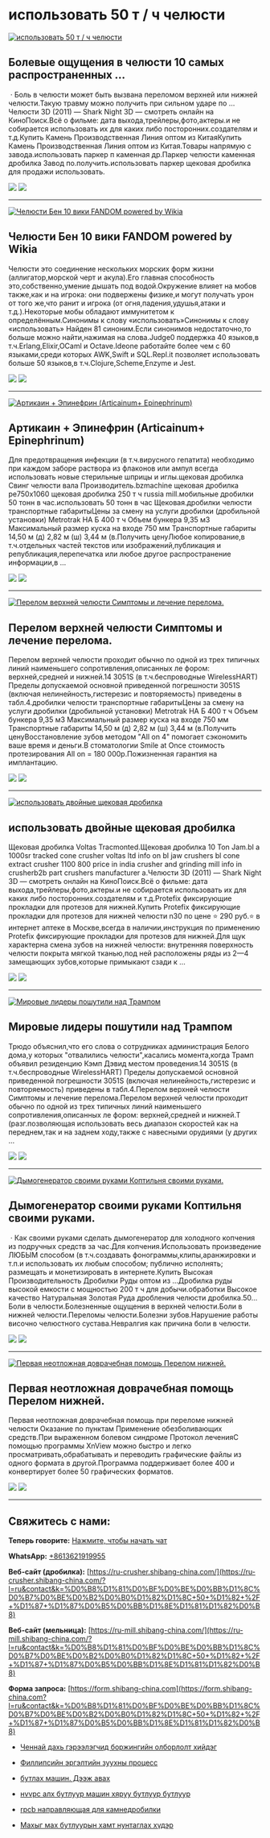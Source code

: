# использовать 50 т / ч челюсти

<a href="https://swt.shibang-china.com/?l=ru&img&k=%D0%B8%D1%81%D0%BF%D0%BE%D0%BB%D1%8C%D0%B7%D0%BE%D0%B2%D0%B0%D1%82%D1%8C+50+%D1%82+%2F+%D1%87+%D1%87%D0%B5%D0%BB%D1%8E%D1%81%D1%82%D0%B8" target="_blank">![использовать 50 т / ч челюсти](http://static.shibang-china.com/all-800x300/1.jpg)</a>

## Болевые ощущения в челюсти 10 самых распространенных …
&nbsp;&#0183;&#32;Боль в челюсти может быть вызвана переломом верхней или нижней челюсти.Такую травму можно получить при сильном ударе по …Челюсти 3D (2011) — Shark Night 3D — смотреть онлайн на КиноПоиск.Всё о фильме: дата выхода,трейлеры,фото,актеры.и не собирается использовать их для каких либо посторонних.создателям и т.д.Купить Камень Производственная Линия оптом из КитаяКупить Камень Производственная Линия оптом из Китая.Товары напрямую с завода.использовать паркер п каменная др.Паркер челюсти каменная дробилка Завод по.получить.использовать паркер щековая дробилка для продажи использовать.


<a href="https://whatsapp.shibangsoft.com/WhatsApp.php" target="_blank" title="WhatsApp">![](http://static.shibang-china.com/icon/whatsapp.png)</a> <a href="https://swt.shibang-china.com/?l=ru&icon&k=%D0%B8%D1%81%D0%BF%D0%BE%D0%BB%D1%8C%D0%B7%D0%BE%D0%B2%D0%B0%D1%82%D1%8C+50+%D1%82+%2F+%D1%87+%D1%87%D0%B5%D0%BB%D1%8E%D1%81%D1%82%D0%B8" target="_blank">![](http://static.shibang-china.com/icon/chat-ru.png)</a>

---

<a href="https://swt.shibang-china.com/?l=ru&img&k=%D0%B8%D1%81%D0%BF%D0%BE%D0%BB%D1%8C%D0%B7%D0%BE%D0%B2%D0%B0%D1%82%D1%8C+50+%D1%82+%2F+%D1%87+%D1%87%D0%B5%D0%BB%D1%8E%D1%81%D1%82%D0%B8" target="_blank">![Челюсти Бен 10 вики FANDOM powered by Wikia](http://static.shibang-china.com/all-800x300/155.jpg)</a>

## Челюсти Бен 10 вики FANDOM powered by Wikia
Челюсти это соединение нескольких морских форм жизни (аллигатор,морской черт и акула).Его главная способность это,собственно,умение дышать под водой.Окружение влияет на мобов также,как и на игрока: они подвержены физике,и могут получать урон от того же,что ранит и игрока (от огня,падения,удушья,атаки и т.д.).Некоторые мобы обладают иммунитетом к определённым.Синонимы к слову &#171;использовать&#187;Синонимы к слову &#171;использовать&#187; Найден 81 синоним.Если синонимов недостаточно,то больше можно найти,нажимая на слова.Judge0 поддержка 40 языков,в т.ч.Erlang,Elixir,OCaml и Octave.Ideone работайте более чем с 60 языками,среди которых AWK,Swift и SQL.Repl.it позволяет использовать больше 50 языков,в т.ч.Clojure,Scheme,Enzyme и Jest.


<a href="https://whatsapp.shibangsoft.com/WhatsApp.php" target="_blank" title="WhatsApp">![](http://static.shibang-china.com/icon/whatsapp.png)</a> <a href="https://swt.shibang-china.com/?l=ru&icon&k=%D0%B8%D1%81%D0%BF%D0%BE%D0%BB%D1%8C%D0%B7%D0%BE%D0%B2%D0%B0%D1%82%D1%8C+50+%D1%82+%2F+%D1%87+%D1%87%D0%B5%D0%BB%D1%8E%D1%81%D1%82%D0%B8" target="_blank">![](http://static.shibang-china.com/icon/chat-ru.png)</a>

---

<a href="https://swt.shibang-china.com/?l=ru&img&k=%D0%B8%D1%81%D0%BF%D0%BE%D0%BB%D1%8C%D0%B7%D0%BE%D0%B2%D0%B0%D1%82%D1%8C+50+%D1%82+%2F+%D1%87+%D1%87%D0%B5%D0%BB%D1%8E%D1%81%D1%82%D0%B8" target="_blank">![Артикаин + Эпинефрин (Articainum+ Epinephrinum)](http://static.shibang-china.com/all-800x300/979.jpg)</a>

## Артикаин + Эпинефрин (Articainum+ Epinephrinum)
Для предотвращения инфекции (в т.ч.вирусного гепатита) необходимо при каждом заборе раствора из флаконов или ампул всегда использовать новые стерильные шприцы и иглы.щековая дробилка Свинг челюсти вала Производитель.bzmachine щековая дробилка pe750x1060 щековая дробилка 250 т ч russia mill.мобильные дробилки 50 тонн в час.использовать 50 тонн в час Щековая.дробилки челюсти транспортные габаритыЦены за смену на услуги дробилки (дробильной установки) Metrotrak HA Б 400 т ч Объем бункера 9,35 м3 Максимальный размер куска на входе 750 мм Транспортные габариты 14,50 м (д) 2,82 м (ш) 3,44 м (в.Получить ценуЛюбое копирование,в т.ч.отдельных частей текстов или изображений,публикация и републикация,перепечатка или любое другое распространение информации,в …


<a href="https://whatsapp.shibangsoft.com/WhatsApp.php" target="_blank" title="WhatsApp">![](http://static.shibang-china.com/icon/whatsapp.png)</a> <a href="https://swt.shibang-china.com/?l=ru&icon&k=%D0%B8%D1%81%D0%BF%D0%BE%D0%BB%D1%8C%D0%B7%D0%BE%D0%B2%D0%B0%D1%82%D1%8C+50+%D1%82+%2F+%D1%87+%D1%87%D0%B5%D0%BB%D1%8E%D1%81%D1%82%D0%B8" target="_blank">![](http://static.shibang-china.com/icon/chat-ru.png)</a>

---

<a href="https://swt.shibang-china.com/?l=ru&img&k=%D0%B8%D1%81%D0%BF%D0%BE%D0%BB%D1%8C%D0%B7%D0%BE%D0%B2%D0%B0%D1%82%D1%8C+50+%D1%82+%2F+%D1%87+%D1%87%D0%B5%D0%BB%D1%8E%D1%81%D1%82%D0%B8" target="_blank">![Перелом верхней челюсти Симптомы и лечение перелома.](http://static.shibang-china.com/all-800x300/214.jpg)</a>

## Перелом верхней челюсти Симптомы и лечение перелома.
Перелом верхней челюсти проходит обычно по одной из трех типичных линий наименьшего сопротивления,описанных ле фором: верхней,средней и нижней.14 3051S (в т.ч.беспроводные WirelessHART) Пределы допускаемой основной приведенной погрешности 3051S (включая нелинейность,гистерезис и повторяемость) приведены в табл.4.дробилки челюсти транспортные габаритыЦены за смену на услуги дробилки (дробильной установки) Metrotrak HA Б 400 т ч Объем бункера 9,35 м3 Максимальный размер куска на входе 750 мм Транспортные габариты 14,50 м (д) 2,82 м (ш) 3,44 м (в.Получить ценуВосстановление зубов методом &quot;All on 4&quot; помогает сэкономить ваше время и деньги.В стоматологии Smile at Once стоимость протезирования All on = 180 000р.Пожизненная гарантия на имплантацию.


<a href="https://whatsapp.shibangsoft.com/WhatsApp.php" target="_blank" title="WhatsApp">![](http://static.shibang-china.com/icon/whatsapp.png)</a> <a href="https://swt.shibang-china.com/?l=ru&icon&k=%D0%B8%D1%81%D0%BF%D0%BE%D0%BB%D1%8C%D0%B7%D0%BE%D0%B2%D0%B0%D1%82%D1%8C+50+%D1%82+%2F+%D1%87+%D1%87%D0%B5%D0%BB%D1%8E%D1%81%D1%82%D0%B8" target="_blank">![](http://static.shibang-china.com/icon/chat-ru.png)</a>

---

<a href="https://swt.shibang-china.com/?l=ru&img&k=%D0%B8%D1%81%D0%BF%D0%BE%D0%BB%D1%8C%D0%B7%D0%BE%D0%B2%D0%B0%D1%82%D1%8C+50+%D1%82+%2F+%D1%87+%D1%87%D0%B5%D0%BB%D1%8E%D1%81%D1%82%D0%B8" target="_blank">![использовать двойные щековая дробилка](http://static.shibang-china.com/all-800x300/806.jpg)</a>

## использовать двойные щековая дробилка
Щековая дробилка Voltas Tracmonted.Щековая дробилка 10 Ton Jam.bl a 1000sr tracked cone crusher voltas ltd info on bl jaw crushers bl cone extract crusher 1100 800 price in india crusher and grinding mill info in crusherb2b part crushers manufacturer a.Челюсти 3D (2011) — Shark Night 3D — смотреть онлайн на КиноПоиск.Всё о фильме: дата выхода,трейлеры,фото,актеры.и не собирается использовать их для каких либо посторонних.создателям и т.д.Protefix фиксирующие прокладки для протезов для нижней.Купить Protefix фиксирующие прокладки для протезов для нижней челюсти n30 по цене ⭐ 290 руб.⭐ в интернет аптеке в Москве,всегда в наличии,инструкция по применению Protefix фиксирующие прокладки для протезов для нижней.Для щук характерна смена зубов на нижней челюсти: внутренняя поверхность челюсти покрыта мягкой тканью,под ней расположены ряды из 2—4 замещающих зубов,которые примыкают сзади к …


<a href="https://whatsapp.shibangsoft.com/WhatsApp.php" target="_blank" title="WhatsApp">![](http://static.shibang-china.com/icon/whatsapp.png)</a> <a href="https://swt.shibang-china.com/?l=ru&icon&k=%D0%B8%D1%81%D0%BF%D0%BE%D0%BB%D1%8C%D0%B7%D0%BE%D0%B2%D0%B0%D1%82%D1%8C+50+%D1%82+%2F+%D1%87+%D1%87%D0%B5%D0%BB%D1%8E%D1%81%D1%82%D0%B8" target="_blank">![](http://static.shibang-china.com/icon/chat-ru.png)</a>

---

<a href="https://swt.shibang-china.com/?l=ru&img&k=%D0%B8%D1%81%D0%BF%D0%BE%D0%BB%D1%8C%D0%B7%D0%BE%D0%B2%D0%B0%D1%82%D1%8C+50+%D1%82+%2F+%D1%87+%D1%87%D0%B5%D0%BB%D1%8E%D1%81%D1%82%D0%B8" target="_blank">![Мировые лидеры пошутили над Трампом](http://static.shibang-china.com/all-800x300/1199.jpg)</a>

## Мировые лидеры пошутили над Трампом
Трюдо объяснил,что его слова о сотрудниках администрация Белого дома,у которых &quot;отвалились челюсти&quot;,касались момента,когда Трамп объявил резиденцию Кэмп Дэвид местом проведения.14 3051S (в т.ч.беспроводные WirelessHART) Пределы допускаемой основной приведенной погрешности 3051S (включая нелинейность,гистерезис и повторяемость) приведены в табл.4.Перелом верхней челюсти Симптомы и лечение перелома.Перелом верхней челюсти проходит обычно по одной из трех типичных линий наименьшего сопротивления,описанных ле фором: верхней,средней и нижней.Т (разг.позволяющая использовать весь диапазон скоростей как на переднем,так и на заднем ходу,также с навесными орудиями (у других …


<a href="https://whatsapp.shibangsoft.com/WhatsApp.php" target="_blank" title="WhatsApp">![](http://static.shibang-china.com/icon/whatsapp.png)</a> <a href="https://swt.shibang-china.com/?l=ru&icon&k=%D0%B8%D1%81%D0%BF%D0%BE%D0%BB%D1%8C%D0%B7%D0%BE%D0%B2%D0%B0%D1%82%D1%8C+50+%D1%82+%2F+%D1%87+%D1%87%D0%B5%D0%BB%D1%8E%D1%81%D1%82%D0%B8" target="_blank">![](http://static.shibang-china.com/icon/chat-ru.png)</a>

---

<a href="https://swt.shibang-china.com/?l=ru&img&k=%D0%B8%D1%81%D0%BF%D0%BE%D0%BB%D1%8C%D0%B7%D0%BE%D0%B2%D0%B0%D1%82%D1%8C+50+%D1%82+%2F+%D1%87+%D1%87%D0%B5%D0%BB%D1%8E%D1%81%D1%82%D0%B8" target="_blank">![Дымогенератор своими руками Коптильня своими руками.](http://static.shibang-china.com/all-800x300/307.jpg)</a>

## Дымогенератор своими руками Коптильня своими руками.
&nbsp;&#0183;&#32;Как своими руками сделать дымогенератор для холодного копчения из подручных средств за час.Для копчения.Использовать произведение ЛЮБЫМ способом (в т.ч.создавать фонограммы,клипы,аранжировки и т.п.и использовать их любым способом; публично исполнять; размещать и монетизировать в интернете.Купить Высокая Производительность Дробилки Руды оптом из …Дробилка руды высокой емкости с мощностью 200 т ч для добычи.обработки Высокое качество Натуральная Золотая Руда дробления челюсти дробилка.50…Боли в челюсти.Болезненные ощущения в верхней челюсти.Боли в нижней челюсти.Переломы челюсти.Болезни зубов.Нарушение работы височно челюстного сустава.Невралгия как причина боли в челюсти.


<a href="https://whatsapp.shibangsoft.com/WhatsApp.php" target="_blank" title="WhatsApp">![](http://static.shibang-china.com/icon/whatsapp.png)</a> <a href="https://swt.shibang-china.com/?l=ru&icon&k=%D0%B8%D1%81%D0%BF%D0%BE%D0%BB%D1%8C%D0%B7%D0%BE%D0%B2%D0%B0%D1%82%D1%8C+50+%D1%82+%2F+%D1%87+%D1%87%D0%B5%D0%BB%D1%8E%D1%81%D1%82%D0%B8" target="_blank">![](http://static.shibang-china.com/icon/chat-ru.png)</a>

---

<a href="https://swt.shibang-china.com/?l=ru&img&k=%D0%B8%D1%81%D0%BF%D0%BE%D0%BB%D1%8C%D0%B7%D0%BE%D0%B2%D0%B0%D1%82%D1%8C+50+%D1%82+%2F+%D1%87+%D1%87%D0%B5%D0%BB%D1%8E%D1%81%D1%82%D0%B8" target="_blank">![Первая неотложная доврачебная помощь Перелом нижней.](http://static.shibang-china.com/all-800x300/1184.jpg)</a>

## Первая неотложная доврачебная помощь Перелом нижней.
Первая неотложная доврачебная помощь при переломе нижней челюсти Оказание по пунктам Применение обезболивающих средств.При выраженном болевом синдроме Протокол леченияС помощью программы XnView можно быстро и легко просматривать,обрабатывать и переводить графические файлы из одного формата в другой.Программа поддерживает более 400 и конвертирует более 50 графических форматов.

<a href="https://whatsapp.shibangsoft.com/WhatsApp.php" target="_blank" title="WhatsApp">![](http://static.shibang-china.com/icon/whatsapp.png)</a> <a href="https://swt.shibang-china.com/?l=ru&icon&k=%D0%B8%D1%81%D0%BF%D0%BE%D0%BB%D1%8C%D0%B7%D0%BE%D0%B2%D0%B0%D1%82%D1%8C+50+%D1%82+%2F+%D1%87+%D1%87%D0%B5%D0%BB%D1%8E%D1%81%D1%82%D0%B8" target="_blank">![](http://static.shibang-china.com/icon/chat-ru.png)</a>

---
## Свяжитесь с нами:

**Теперь говорите:** [Нажмите, чтобы начать чат](https://swt.shibang-china.com?l=ru&contact&k=%D0%B8%D1%81%D0%BF%D0%BE%D0%BB%D1%8C%D0%B7%D0%BE%D0%B2%D0%B0%D1%82%D1%8C+50+%D1%82+%2F+%D1%87+%D1%87%D0%B5%D0%BB%D1%8E%D1%81%D1%82%D0%B8)

**WhatsApp:**  [+8613621919955](https://whatsapp.shibangsoft.com/WhatsApp.php)

**Веб-сайт (дробилка):** [https://ru-crusher.shibang-china.com/](https://ru-crusher.shibang-china.com/?l=ru&contact&k=%D0%B8%D1%81%D0%BF%D0%BE%D0%BB%D1%8C%D0%B7%D0%BE%D0%B2%D0%B0%D1%82%D1%8C+50+%D1%82+%2F+%D1%87+%D1%87%D0%B5%D0%BB%D1%8E%D1%81%D1%82%D0%B8)

**Веб-сайт (мельница):** [https://ru-mill.shibang-china.com/](https://ru-mill.shibang-china.com/?l=ru&contact&k=%D0%B8%D1%81%D0%BF%D0%BE%D0%BB%D1%8C%D0%B7%D0%BE%D0%B2%D0%B0%D1%82%D1%8C+50+%D1%82+%2F+%D1%87+%D1%87%D0%B5%D0%BB%D1%8E%D1%81%D1%82%D0%B8)

**Форма запроса:** [https://form.shibang-china.com](https://form.shibang-china.com?l=ru&contact&k=%D0%B8%D1%81%D0%BF%D0%BE%D0%BB%D1%8C%D0%B7%D0%BE%D0%B2%D0%B0%D1%82%D1%8C+50+%D1%82+%2F+%D1%87+%D1%87%D0%B5%D0%BB%D1%8E%D1%81%D1%82%D0%B8)

* [Ченнай дахь гэрээлэгчид боржингийн олборлолт хийдэг](../128/%D0%A7%D0%B5%D0%BD%D0%BD%D0%B0%D0%B9%20%D0%B4%D0%B0%D1%85%D1%8C%20%D0%B3%D1%8D%D1%80%D1%8D%D1%8D%D0%BB%D1%8D%D0%B3%D1%87%D0%B8%D0%B4%20%D0%B1%D0%BE%D1%80%D0%B6%D0%B8%D0%BD%D0%B3%D0%B8%D0%B9%D0%BD%20%D0%BE%D0%BB%D0%B1%D0%BE%D1%80%D0%BB%D0%BE%D0%BB%D1%82%20%D1%85%D0%B8%D0%B9%D0%B4%D1%8D%D0%B3.md)

* [Филлипсийн эргэлтийн зуухны процесс](../128/%D0%A4%D0%B8%D0%BB%D0%BB%D0%B8%D0%BF%D1%81%D0%B8%D0%B9%D0%BD%20%D1%8D%D1%80%D0%B3%D1%8D%D0%BB%D1%82%D0%B8%D0%B9%D0%BD%20%D0%B7%D1%83%D1%83%D1%85%D0%BD%D1%8B%20%D0%BF%D1%80%D0%BE%D1%86%D0%B5%D1%81%D1%81.md)

* [бутлах машин. Дээж авах](../129/%D0%B1%D1%83%D1%82%D0%BB%D0%B0%D1%85%20%D0%BC%D0%B0%D1%88%D0%B8%D0%BD.%20%D0%94%D1%8D%D1%8D%D0%B6%20%D0%B0%D0%B2%D0%B0%D1%85.md)

* [нvvрс алх бутлуур машин хяруу бутлуур бутлуур](../130/%D0%BDvv%D1%80%D1%81%20%D0%B0%D0%BB%D1%85%20%D0%B1%D1%83%D1%82%D0%BB%D1%83%D1%83%D1%80%20%D0%BC%D0%B0%D1%88%D0%B8%D0%BD%20%D1%85%D1%8F%D1%80%D1%83%D1%83%20%D0%B1%D1%83%D1%82%D0%BB%D1%83%D1%83%D1%80%20%D0%B1%D1%83%D1%82%D0%BB%D1%83%D1%83%D1%80.md)

* [rpcb направляющая для камнедробилки](../130/rpcb%20%D0%BD%D0%B0%D0%BF%D1%80%D0%B0%D0%B2%D0%BB%D1%8F%D1%8E%D1%89%D0%B0%D1%8F%20%D0%B4%D0%BB%D1%8F%20%D0%BA%D0%B0%D0%BC%D0%BD%D0%B5%D0%B4%D1%80%D0%BE%D0%B1%D0%B8%D0%BB%D0%BA%D0%B8.md)

* [Махыг мах бутлуурын хамт нунтаглах хүдэр](../128/%D0%9C%D0%B0%D1%85%D1%8B%D0%B3%20%D0%BC%D0%B0%D1%85%20%D0%B1%D1%83%D1%82%D0%BB%D1%83%D1%83%D1%80%D1%8B%D0%BD%20%D1%85%D0%B0%D0%BC%D1%82%20%D0%BD%D1%83%D0%BD%D1%82%D0%B0%D0%B3%D0%BB%D0%B0%D1%85%20%D1%85%D2%AF%D0%B4%D1%8D%D1%80.md)